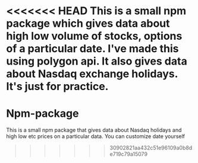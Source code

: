 <<<<<<< HEAD
This is a small npm package which gives data about high low volume of stocks, options of a particular date. I've made this using polygon api. It also gives data about Nasdaq exchange holidays. It's just for practice. 
=======
# Npm-package
This is a small npm package that gives data about Nasdaq holidays and high low etc prices on a particular data. You can customize date yourself
>>>>>>> 30902821aa432c51e96109a0b8de719c79a15079
